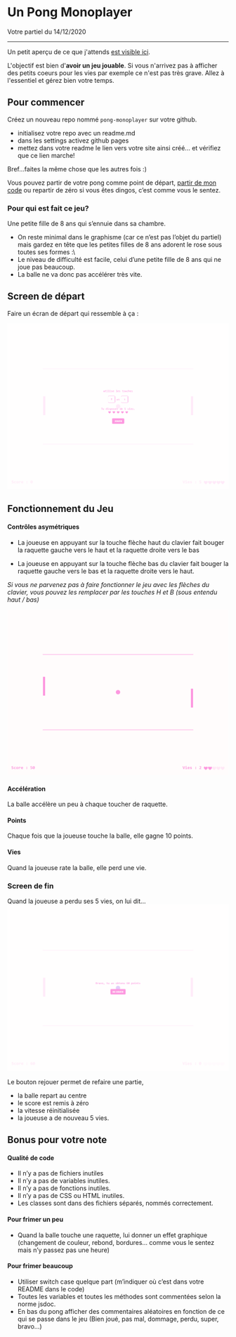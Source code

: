 # Un Pong Monoplayer
Votre partiel du 14/12/2020

-----------

Un petit aperçu de ce que j'attends [est visible ici](https://drive.google.com/file/d/1ypgUYziRdZlav33MX-wfUyRSb4CpwXQm/view?usp=sharing).


L'objectif est bien d'**avoir un jeu jouable**. Si vous n'arrivez pas à afficher des petits coeurs pour les vies par exemple ce n'est pas très grave. Allez à l'essentiel et gérez bien votre temps.


## Pour commencer

Créez un nouveau repo nommé `pong-monoplayer` sur votre github.

- initialisez votre repo avec un readme.md
- dans les settings activez github pages
- mettez dans votre readme le lien vers votre site ainsi créé... et vérifiez que ce lien marche!

Bref...faites la même chose que les autres fois :)

Vous pouvez partir de votre pong comme point de départ, [partir de mon code](https://github.com/davidmars/pong-jquery) ou repartir de zéro si vous êtes dingos, c’est comme vous le sentez.

### Pour qui est fait ce jeu?
Une petite fille de 8 ans qui s’ennuie dans sa chambre.

- On reste minimal dans le graphisme (car ce n’est pas l’objet du partiel) mais gardez en tête que les petites filles de 8 ans adorent le rose sous toutes ses formes :\
- Le niveau de difficulté est facile, celui d’une petite fille de 8 ans qui ne joue pas beaucoup. 
- La balle ne va donc pas accélérer très vite.

## Screen de départ
Faire un écran de départ qui ressemble à ça :

![alt text](ecran-debut.png)

## Fonctionnement du Jeu

#### Contrôles asymétriques

- La joueuse en appuyant sur la touche flèche haut du clavier fait bouger la raquette gauche vers le haut et la raquette droite vers le bas

- La joueuse en appuyant sur la touche flèche bas du clavier fait bouger la raquette gauche vers le bas et la raquette droite vers le haut.

*Si vous ne parvenez pas à faire fonctionner le jeu avec les flèches du clavier, vous pouvez les remplacer par les touches H et B (sous entendu haut / bas)*

![alt text](ecran-3.png)

#### Accélération
La balle accélère un peu à chaque toucher de raquette.

#### Points
Chaque fois que la joueuse touche la balle, elle gagne 10 points.

#### Vies
Quand la joueuse rate la balle, elle perd une vie. 

### Screen de fin

Quand la joueuse a perdu ses 5 vies, on lui dit...
![alt text](ecran-fin.png)

Le bouton rejouer permet de refaire une partie, 

- la balle repart au centre
- le score est remis à zéro
- la vitesse réinitialisée
- la joueuse a de nouveau 5 vies.

## Bonus pour votre note

#### Qualité de code

- Il n’y a pas de fichiers inutiles
- Il n’y a pas de variables inutiles.
- Il n’y a pas de fonctions inutiles.
- Il n’y a pas de CSS ou HTML inutiles.
- Les classes sont dans des fichiers séparés, nommés correctement.

#### Pour frimer un peu

- Quand la balle touche une raquette, lui donner un effet graphique (changement de couleur, rebond, bordures… comme vous le sentez mais n’y passez pas une heure)

#### Pour frimer beaucoup

- Utiliser switch case quelque part  (m’indiquer où c’est dans votre README dans le code)
- Toutes les variables et toutes les méthodes sont commentées selon la norme jsdoc.
- En bas du pong afficher des commentaires aléatoires en fonction de ce qui se passe dans le jeu (Bien joué, pas mal, dommage, perdu, super, bravo…)

